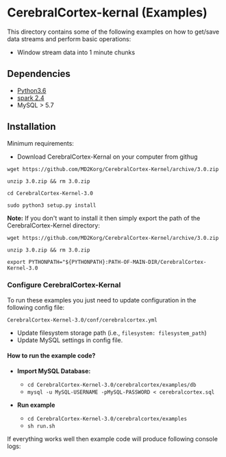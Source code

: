 # CerebralCortex-kernal (Examples)
This directory contains some of the following examples on how to get/save data streams and perform basic operations:

* Window stream data into 1 minute chunks

## Dependencies
* [Python3.6](https://www.python.org/downloads/release/python-360/)
* [spark 2.4](https://spark.apache.org/downloads.html)
* MySQL > 5.7

## Installation

Minimum requirements:

* Download CerebralCortex-Kernal on your computer from githug

`wget https://github.com/MD2Korg/CerebralCortex-Kernel/archive/3.0.zip`

`unzip 3.0.zip && rm 3.0.zip`

`cd CerebralCortex-Kernel-3.0`

```sudo python3 setup.py install```

**Note:** If you don't want to install it then simply export the path of the CerebralCortex-Kernel directory:
 
 `wget https://github.com/MD2Korg/CerebralCortex-Kernel/archive/3.0.zip`
 
 `unzip 3.0.zip && rm 3.0.zip`
 
 `export PYTHONPATH="${PYTHONPATH}:PATH-OF-MAIN-DIR/CerebralCortex-Kernel-3.0`
 
### Configure CerebralCortex-Kernal
To run these examples you just need to update configuration in the following config file:

`CerebralCortex-Kernel-3.0/conf/cerebralcortex.yml`

* Update filesystem storage path (i.e., `filesystem: filesystem_path`)
* Update MySQL settings in config file. 

#### How to run the example code?
* **Import MySQL Database:**
    - `cd CerebralCortex-Kernel-3.0/cerebralcortex/examples/db`
    - `mysql -u MySQL-USERNAME -pMySQL-PASSWORD < cerebralcortex.sql `

* **Run example**    
    - `cd CerebralCortex-Kernel-3.0/cerebralcortex/examples`
    - `sh run.sh`

If everything works well then example code will produce following console logs:
